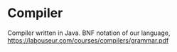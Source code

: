 # Compiler
Compiler written in Java. BNF notation of our language, https://labouseur.com/courses/compilers/grammar.pdf

